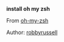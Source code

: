 **install oh my zsh**

From [oh-my-zsh](https://raw.githubusercontent.com/robbyrussell/oh-my-zsh/master/tools/install.sh)

Author: [robbyrussell](https://github.com/robbyrussell/)
